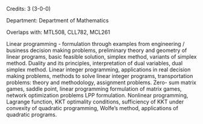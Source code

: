 Credits: 3 (3-0-0)

Department: Department of Mathematics

Overlaps with: MTL508, CLL782, MCL261

Linear programming - formulation through examples from engineering / business decision making problems, preliminary theory and geometry of linear programs, basic feasible solution, simplex method, variants of simplex method. Duality and its principles, interpretation of dual variables, dual simplex method. Linear integer programming, applications in real decision making problems, methods to solve linear integer programs, transportation problems: theory and methodology, assignment problems. Zero- sum matrix games, saddle point, linear programming formulation of matrix games, network optimization problems LPP formulation. Nonlinear programming, Lagrange function, KKT optimality conditions, sufficiency of KKT under convexity of quadratic programming, Wolfe’s method, applications of quadratic programs.